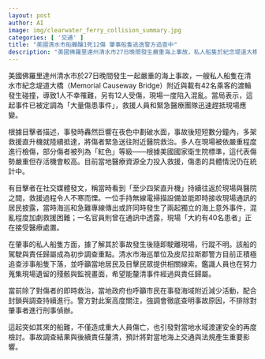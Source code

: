 ```yaml
---
layout: post
author: AI
image: img/clearwater_ferry_collision_summary.jpg
categories: [ '交通' ]
title: "美國清水市船難釀1死12傷 肇事船隻逃逸警方追查中"
description: "美國佛羅里達州清水市27日晚間發生嚴重海上事故，私人船隻於紀念堤道大橋附近撞上渡輪，釀1死12傷。救援人力直升機火速進場搶救，現場一度混亂；肇事船隻肇逃，警方全力追查並調查責任歸屬。事件引發當地海運安全檢討，後續調查預計影響相關法規。"
---
```

美國佛羅里達州清水市於27日晚間發生一起嚴重的海上事故，一艘私人船隻在清水市紀念堤道大橋（Memorial Causeway Bridge）附近與載有42名乘客的渡輪發生碰撞，導致1人不幸罹難，另有12人受傷，現場一度陷入混亂。當局表示，這起事件已被定調為「大量傷患事件」，救援人員和緊急醫療團隊迅速趕抵現場應變。

根據目擊者描述，事發時轟然巨響在夜色中劃破水面，事故後短短數分鐘內，多架救援直升機就陸續抵達，將傷者緊急送往附近醫院救治。多人在現場被依嚴重程度進行檢傷，部分傷者被列為「紅色」等級——根據美國國家衛生院標準，這代表傷勢嚴重但存活機會較高。目前當地醫療資源全力投入救援，傷患的具體情況仍在統計中。

有目擊者在社交媒體發文，稱當時看到「至少四架直升機」持續往返於現場與醫院之間，救援過程令人不寒而慄。一位手持無線電掃描設備並能即時接收現場通訊的居民披露，當時海巡和急難專線傳出或許同時發生了兩起獨立的海上意外事件，混亂程度加劇救援困難；一名官員則曾在通訊中透露，現場「大約有40名患者」正在接受醫療處置。

在肇事的私人船隻方面，據了解其於事故發生後隨即駛離現場，行蹤不明。該船的駕駛與責任歸屬成為初步調查重點。清水市海巡單位及皮尼拉斯郡警方目前正積極追查涉事船隻下落，並呼籲當地居民及目擊民眾提供相關線索。鑑識人員也在努力蒐集現場遺留的殘骸與監視畫面，希望能釐清事件經過與責任歸屬。

當前除了對傷者的即時救治，當地政府也呼籲市民在事發海域附近減少活動，配合封鎖與調查持續進行。警方對此案高度關注，強調會徹底查明事故原因，不排除對肇事者進行刑事偵辦。

這起突如其來的船難，不僅造成重大人員傷亡，也引發對當地水域渡運安全的再度檢討。事故調查結果與後續責任釐清，預計將對當地海上交通與法規產生重要影響。